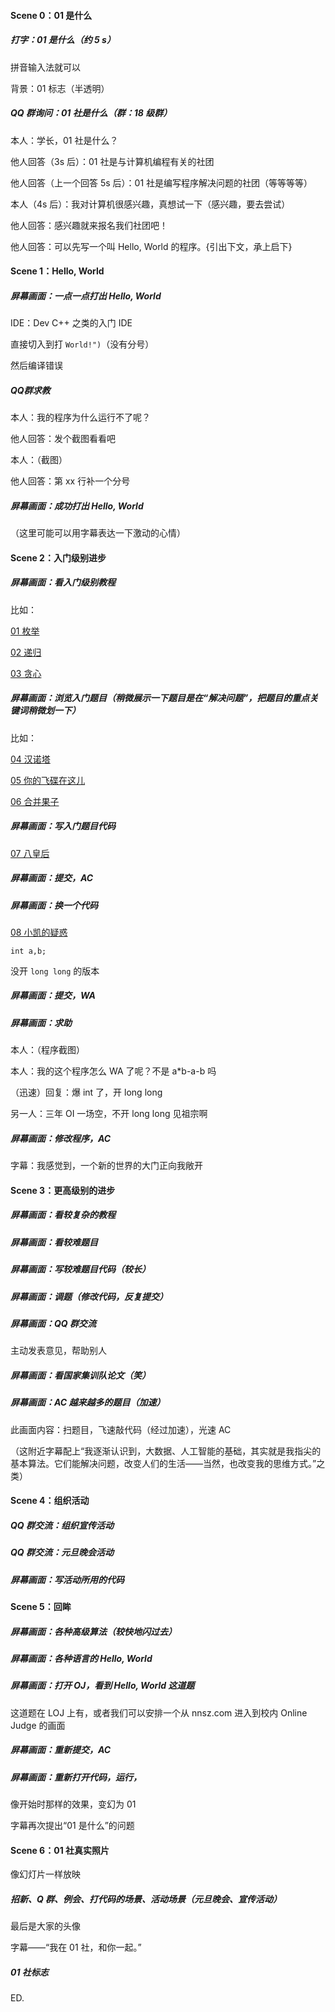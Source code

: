 #### Scene 0：01 是什么

##### 打字：01 是什么（约 5 s）

拼音输入法就可以

背景：01 标志（半透明）

##### QQ 群询问：01 社是什么（群：18 级群）

本人：学长，01 社是什么？

他人回答（3s 后）：01 社是与计算机编程有关的社团

他人回答（上一个回答 5s 后）：01 社是编写程序解决问题的社团（等等等等）

本人（4s 后）：我对计算机很感兴趣，真想试一下（感兴趣，要去尝试）

他人回答：感兴趣就来报名我们社团吧！

他人回答：可以先写一个叫 Hello, World 的程序。{引出下文，承上启下}

#### Scene 1：Hello, World

##### 屏幕画面：一点一点打出 Hello, World

IDE：Dev C++ 之类的入门 IDE

直接切入到打 `World!")`（没有分号）

然后编译错误

##### QQ群求教

本人：我的程序为什么运行不了呢？

他人回答：发个截图看看吧

本人：（截图）

他人回答：第 xx 行补一个分号

##### 屏幕画面：成功打出 Hello, World

（这里可能可以用字幕表达一下激动的心情）

#### Scene 2：入门级别进步

##### 屏幕画面：看入门级别教程

比如：

[01 枚举](https://oi-wiki.org/basic/enumerate/)

[02 递归](https://oi-wiki.org/basic/divide-and-conquer/)

[03 贪心](https://oi-wiki.org/basic/greedy/)

##### 屏幕画面：浏览入门题目（稍微展示一下题目是在“解决问题”，把题目的重点关键词稍微划一下）

比如：

[04 汉诺塔](https://www.luogu.org/problem/P1096)

[05 你的飞碟在这儿](https://www.luogu.org/problem/P1200)

[06 合并果子](https://www.luogu.org/problem/P1090)

##### 屏幕画面：写入门题目代码

[07 八皇后](https://www.luogu.org/problem/P1219)

##### 屏幕画面：提交，AC

##### 屏幕画面：换一个代码

[08 小凯的疑惑](https://www.luogu.org/problem/P3951)

`int a,b;`

没开 `long long` 的版本

##### 屏幕画面：提交，WA

##### 屏幕画面：求助

本人：（程序截图）

本人：我的这个程序怎么 WA 了呢？不是 a*b-a-b 吗

（迅速）回复：爆 int 了，开 long long

另一人：三年 OI 一场空，不开 long long 见祖宗啊

##### 屏幕画面：修改程序，AC

字幕：我感觉到，一个新的世界的大门正向我敞开

#### Scene 3：更高级别的进步

##### 屏幕画面：看较复杂的教程

##### 屏幕画面：看较难题目

##### 屏幕画面：写较难题目代码（较长）

##### 屏幕画面：调题（修改代码，反复提交）

##### 屏幕画面：QQ 群交流

主动发表意见，帮助别人

##### 屏幕画面：看国家集训队论文（笑）

##### 屏幕画面：AC 越来越多的题目（加速）

此画面内容：扫题目，飞速敲代码（经过加速），光速 AC

（这附近字幕配上“我逐渐认识到，大数据、人工智能的基础，其实就是我指尖的基本算法。它们能解决问题，改变人们的生活——当然，也改变我的思维方式。”之类）

#### Scene 4：组织活动

##### QQ 群交流：组织宣传活动

##### QQ 群交流：元旦晚会活动

##### 屏幕画面：写活动所用的代码

#### Scene 5：回眸

##### 屏幕画面：各种高级算法（较快地闪过去）

##### 屏幕画面：各种语言的 Hello, World

##### 屏幕画面：打开 OJ，看到 Hello, World 这道题

这道题在 LOJ 上有，或者我们可以安排一个从 nnsz.com 进入到校内 Online Judge 的画面

##### 屏幕画面：重新提交，AC

##### 屏幕画面：重新打开代码，运行，

像开始时那样的效果，变幻为 01

字幕再次提出“01 是什么”的问题

#### Scene 6：01 社真实照片

像幻灯片一样放映

##### 招新、Q 群、例会、打代码的场景、活动场景（元旦晚会、宣传活动）

最后是大家的头像

字幕——“我在 01 社，和你一起。”

##### 01 社标志

ED.
